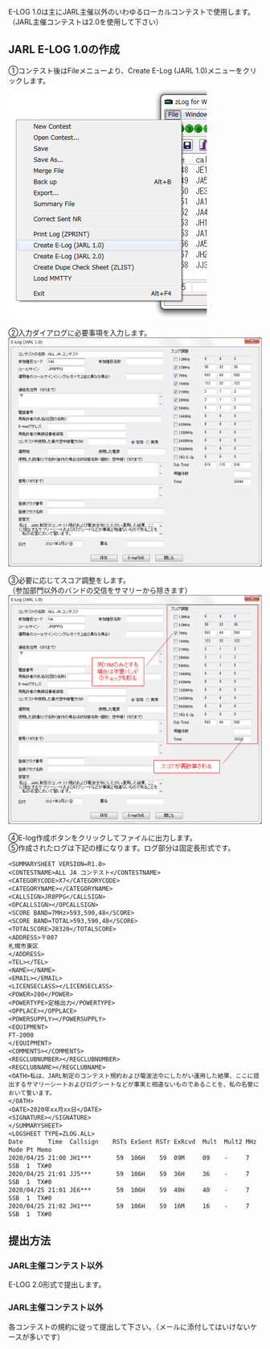 E-LOG 1.0は主にJARL主催以外のいわゆるローカルコンテストで使用します。（JARL主催コンテストは2.0を使用して下さい）

## JARL E-LOG 1.0の作成

①コンテスト後はFileメニューより、Create E-Log (JARL 1.0)メニューをクリックします。  
![E-LOG 1.0の作成](https://github.com/jr8ppg/zLog/blob/images/elog10_1.png)

②入力ダイアログに必要事項を入力します。  
![必要事項の入力](https://github.com/jr8ppg/zLog/blob/images/elog10_2.png)

③必要に応じてスコア調整をします。  
（参加部門以外のバンドの交信をサマリーから除きます）  
![スコア調整](https://github.com/jr8ppg/zLog/blob/images/elog10_3.png)

④E-log作成ボタンをクリックしてファイルに出力します。  
⑤作成されたログは下記の様になります。ログ部分は固定長形式です。
~~~
<SUMMARYSHEET VERSION=R1.0>
<CONTESTNAME>ALL JA コンテスト</CONTESTNAME>
<CATEGORYCODE>X7</CATEGORYCODE>
<CATEGORYNAME></CATEGORYNAME>
<CALLSIGN>JR8PPG</CALLSIGN>
<OPCALLSIGN></OPCALLSIGN>
<SCORE BAND=7MHz>593,590,48</SCORE>
<SCORE BAND=TOTAL>593,590,48</SCORE>
<TOTALSCORE>28320</TOTALSCORE>
<ADDRESS>〒007
札幌市東区
</ADDRESS>
<TEL></TEL>
<NAME></NAME>
<EMAIL></EMAIL>
<LICENSECLASS></LICENSECLASS>
<POWER>200</POWER>
<POWERTYPE>定格出力</POWERTYPE>
<OPPLACE></OPPLACE>
<POWERSUPPLY></POWERSUPPLY>
<EQUIPMENT>
FT-2000
</EQUIPMENT>
<COMMENTS></COMMENTS>
<REGCLUBNUMBER></REGCLUBNUMBER>
<REGCLUBNAME></REGCLUBNAME>
<OATH>私は、JARL制定のコンテスト規約および電波法令にしたがい運用した結果、ここに提出するサマリーシートおよびログシートなどが事実と相違ないものであることを、私の名誉において誓います。
</OATH>
<DATE>2020年xx月xx日</DATE>
<SIGNATURE></SIGNATURE>
</SUMMARYSHEET>
<LOGSHEET TYPE=ZLOG.ALL>
Date       Time  Callsign    RSTs ExSent RSTr ExRcvd  Mult  Mult2 MHz  Mode Pt Memo
2020/04/25 21:00 JH1***       59  106H    59  09M     09    -     7    SSB  1  TX#0  
2020/04/25 21:01 JJ5***       59  106H    59  36H     36    -     7    SSB  1  TX#0  
2020/04/25 21:01 JE6***       59  106H    59  40H     40    -     7    SSB  1  TX#0  
2020/04/25 21:02 JH1***       59  106H    59  16M     16    -     7    SSB  1  TX#0  
~~~

## 提出方法
### JARL主催コンテスト以外
E-LOG 2.0形式で提出します。

### JARL主催コンテスト以外
各コンテストの規約に従って提出して下さい。（メールに添付してはいけないケースが多いです）


